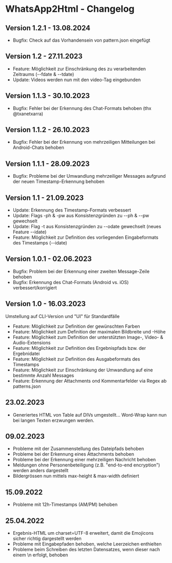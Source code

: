# WhatsApp2Html - Changelog

## Version 1.2.1 - 13.08.2024
- Bugfix: Check auf das Vorhandensein von pattern.json eingefügt

## Version 1.2 - 27.11.2023
- Feature: Möglichkeit zur Einschränkung des zu verarbeitenden Zeitraums (--fdate & --tdate)
- Update:  Videos werden nun mit den video-Tag eingebunden

## Version 1.1.3 - 30.10.2023
- Bugfix: Fehler bei der Erkennung des Chat-Formats behoben (thx @txanetxarra)

## Version 1.1.2 - 26.10.2023
- Bugfix: Fehler bei der Erkennung von mehrzeiligen Mitteilungen bei Android-Chats behoben

## Version 1.1.1 - 28.09.2023
- Bugfix: Probleme bei der Umwandlung mehrzeiliger Messages aufgrund der neuen Timestamp-Erkennung behoben

## Version 1.1 - 21.09.2023
- Update:  Erkennung des Timestamp-Formats verbessert
- Update:  Flags -ph & -pw aus Konsistenzgründen zu --ph & --pw gewechselt
- Update:  Flag -t aus Konsistenzgründen zu --odate gewechselt (neues Feature --idate)
- Feature: Möglichkeit zur Definition des vorliegenden Eingabeformats des Timestamps (--idate)

## Version 1.0.1 - 02.06.2023
- Bugfix: Problem bei der Erkennung einer zweiten Message-Zeile behoben
- Bugfix: Erkennung des Chat-Formats (Android vs. iOS) verbessert/korrigiert

## Version 1.0 - 16.03.2023
Umstellung auf CLI-Version und "UI" für Standardfälle
- Feature: Möglichkeit zur Definition der gewünschten Farben
- Feature: Möglichkeit zum Definition der maximalen Bildbreite und -Höhe
- Feature: Möglichkeit zum Definition der unterstützten Image-, Video- & Audio-Extensions
- Feature: Möglichkeit zur Definition des Ergebnispfads bzw. der Ergebnidatei
- Feature: Möglichkeit zur Definition des Ausgabeformats des Timestamps
- Feature: Möglichkeit zur Einschränkung der Umwandlung auf eine bestimmte Anzahl Messages
- Feature: Erkennung der Attachments ond Kommentarfelder via Regex ab patterns.json

## 23.02.2023
- Generiertes HTML von Table auf DIVs umgestellt... Word-Wrap kann nun bei langen Texten erzwungen werden.

## 09.02.2023
- Probleme mit der Zusammenstellung des Dateipfads behoben
- Probleme bei der Erkennung eines Attachments behoben
- Probleme bei der Erkennung einer mehrzeiligen Nachricht behoben
- Meldungen ohne Personenbeteiligung (z.B. "end-to-end encryption") werden anders dargestellt
- Bildergrössen nun mittels max-height & max-width definiert

## 15.09.2022
- Probleme mit 12h-Timestamps (AM/PM) behoben

## 25.04.2022
- Ergebnis-HTML um charset=UTF-8 erweitert, damit die Emojicons sicher richtig dargestellt werden
- Probleme mit Eingabepfaden behoben, welche Leerzeichen enthielten
- Probleme beim Schreiben des letzten Datensatzes, wenn dieser nach einem \n erfolgt, behoben
